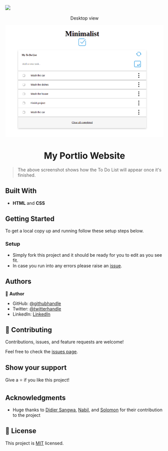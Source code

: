 ![](https://img.shields.io/badge/Microverse-blueviolet)

<p align="center">Desktop view</p>
<img src="./src/assets/to-do-list.png">

<h1 align="center"> My Portlio Website </h1>

> The above screenshot shows how the To Do List will appear once it's finished. 

## Built With

- **HTML** and **CSS**

## Getting Started

To get a local copy up and running follow these setup steps below.

### Setup

- Simply fork this project and it should be ready for you to edit as you see fit.
- In case you run into any errors please raise an [issue](https://github.com/Benmuiruri/my-portfolio/issues).

## Authors

👤 **Author**

- GitHub: [@githubhandle](https://github.com/Benmuiruri)
- Twitter: [@twitterhandle](https://twitter.com/_optimize)
- LinkedIn: [LinkedIn](https://www.linkedin.com/in/benjamin-kiarie-180b66149/)

## 🤝 Contributing

Contributions, issues, and feature requests are welcome!

Feel free to check the [issues page](https://github.com/Benmuiruri/my-portfolio/issues).

## Show your support

Give a ⭐️ if you like this project!

## Acknowledgments

- Huge thanks to [Didier Sangwa](https://github.com/sangwa7), [Nabil](https://github.com/NabilHY), and [Solomon](https://github.com/Achilles-Dev) for their contribution to the project

## 📝 License

This project is [MIT](https://opensource.org/licenses/MIT) licensed.

